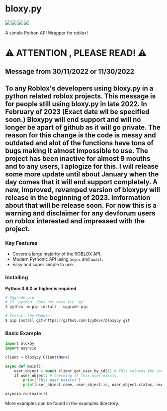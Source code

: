 # bloxy.py

![](https://img.shields.io/github/stars/IcyDevv/bloxypy) ![](https://img.shields.io/github/forks/IcyDevv/bloxypy) ![](https://img.shields.io/github/license/IcyDevv/bloxypy) ![](https://img.shields.io/github/issues/IcyDevv/bloxypy)

A simple Python API Wrapper for roblox!

# ⚠️ ATTENTION , PLEASE READ! ⚠️
## Message from 30/11/2022 or 11/30/2022

## To any Roblox's developers using bloxy.py in a python related roblox projects. This message is for people still using bloxy.py in late 2022. In February of 2023 (Exact date wll be specified soon.) Bloxypy will end support and will no longer be apart of github as it will go private. The reason for this change is the code is messy and outdated and alot of the functions have tons of bugs making it almost impossible to use. The project has been inactive for almost 9 mouths and to any users, I aplogize for this. I will release some more update until about January when the day comes that it will end support completely. A new, improved, revamped version of bloxypy will release in the beginning of 2023. Imformation about that will be release soon. For now this is a warning and disclaimer for any devforum users on roblox interested and impressed with the project.

### Key Features

- Covers a large majority of the ROBLOX API.
- Modern Pythonic API using `async` and `await`.
- Easy and super simple to use.

### Installing

**Python 3.6.0 or higher is required**
```py
# Upgrade pip
# If 'python' does not work try 'py'
$ python -m pip install --upgrade pip

# Install the Module
$ pip install git+https://github.com/IcyDevv/bloxypy.git
```

### Basic Example

```py
import bloxpy
import asyncio

client = bloxypy.Client(None)

async def main():
    user_object = await client.get_user_by_id(1) # This returns the user object.
    if user_object: # Checking if this user exists.
        print('This user exists!')
        print(user_object.name, user_object.id, user_object.status, user_object.about) 

asyncio.run(main())
```

More examples can be found in the examples directory.
